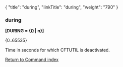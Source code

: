 {
    "title": "during",
    "linkTitle": "during",
    "weight": "790"
}<span id="during"></span>

### during

**\[DURING = {<u>0</u> | n}\]**

{0..65535}

Time in seconds for which CFTUTIL is deactivated.

[Return to Command index](../../)
